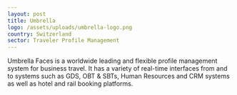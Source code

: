 ```yaml
---
layout: post
title: Umbrella
logo: /assets/uploads/umbrella-logo.png
country: Switzerland
sector: Traveler Profile Management
---
```

Umbrella Faces is a worldwide leading and flexible profile management system for business travel. It has a variety of real-time interfaces from and to systems such as GDS, OBT & SBTs, Human Resources and CRM systems as well as hotel and rail booking platforms.